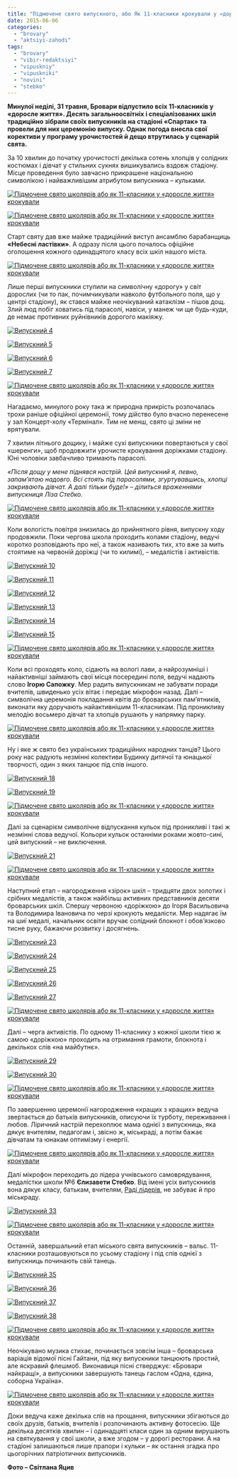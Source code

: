 ```yaml
---
title: "Підмочене свято випускного, або Як 11-класники крокували у «доросле життя»"
date: 2015-06-06
categories: 
  - "brovary"
  - "aktsiyi-zahodi"
tags: 
  - "brovary"
  - "vibir-redaktsiyi"
  - "vipuskniy"
  - "vipuskniki"
  - "novini"
  - "stebko"
---
```


**Минулої неділі, 31 травня, Бровари відпустило всіх 11-класників у «доросле життя». Десять загальноосвітніх і спеціалізованих шкіл традиційно зібрали своїх випускників на стадіоні «Спартак» та провели для них церемонію випуску. Однак погода внесла свої корективи у програму урочистостей й дещо втрутилась у сценарій свята.**

За 10 хвилин до початку урочистості декілька сотень хлопців у солідних костюмах і дівчат у стильних сукнях вишикувались вздовж стадіону. Місце проведення було завчасно прикрашене національною символікою і найважливішим атрибутом випускника – кульками.

[![Підмочене свято школярів або як 11-класники у «доросле життя» крокували](https://mpz.brovary.org/wp-content/uploads/2015/06/Vipuskniy-1.jpg)](https://mpz.brovary.org/wp-content/uploads/2015/06/Vipuskniy-1.jpg)

[![Підмочене свято школярів або як 11-класники у «доросле життя» крокували](https://mpz.brovary.org/wp-content/uploads/2015/06/Vipuskniy-3.jpg)](https://mpz.brovary.org/wp-content/uploads/2015/06/Vipuskniy-3.jpg)

Старт святу дав вже майже традиційний виступ ансамблю барабанщиць **«Небесні ластівки»**. А одразу після цього почалось офіційне оголошення кожного одинадцятого класу всіх шкіл нашого міста.

[![Підмочене свято школярів або як 11-класники у «доросле життя» крокували](https://mpz.brovary.org/wp-content/uploads/2015/06/Vipuskniy-2.jpg)](https://mpz.brovary.org/wp-content/uploads/2015/06/Vipuskniy-2.jpg)

Лише перші випускники ступили на символічну «дорогу» у світ дорослих (чи то пак, почимчикували навколо футбольного поля, що у центрі стадіону), як стався майже неочікуваний катаклізм – пішов дощ. Злий люд побіг ховатись під парасолі, навіси, у манеж чи ще будь-куди, де немає противних руйнівників дорогого макіяжу.

[![Випускний 4](https://mpz.brovary.org/wp-content/uploads/2015/06/Vipuskniy-4.jpg)](https://mpz.brovary.org/wp-content/uploads/2015/06/Vipuskniy-4.jpg)

[![Випускний 5](https://mpz.brovary.org/wp-content/uploads/2015/06/Vipuskniy-5.jpg)](https://mpz.brovary.org/wp-content/uploads/2015/06/Vipuskniy-5.jpg)

[![Випускний 6](https://mpz.brovary.org/wp-content/uploads/2015/06/Vipuskniy-6.jpg)](https://mpz.brovary.org/wp-content/uploads/2015/06/Vipuskniy-6.jpg)

[![Випускний 7](https://mpz.brovary.org/wp-content/uploads/2015/06/Vipuskniy-7.jpg)](https://mpz.brovary.org/wp-content/uploads/2015/06/Vipuskniy-7.jpg)

[![Підмочене свято школярів або як 11-класники у «доросле життя» крокували](https://mpz.brovary.org/wp-content/uploads/2015/06/Vipuskniy-8.jpg)](https://mpz.brovary.org/wp-content/uploads/2015/06/Vipuskniy-8.jpg)

Нагадаємо, минулого року така ж природна прикрість розпочалась трохи раніше офіційної церемонії, тому дійство було вчасно перенесене у зал Концерт-холу «Термінал». Тим не менш, свято ці зміни не врятували.

7 хвилин літнього дощику, і майже сухі випускники повертаються у свої «шеренги», щоб продовжити урочисте крокування доріжками стадіону. Юні чоловіки завбачливо тримають парасолі.

_«Після дощу у мене піднявся настрій. Цей випускний я, певно, запам’ятаю надовго. Всі стоять під парасолями, згуртувавшись, хлопці закривають дівчат. А далі тільки буде!» – ділиться враженнями випускниця Ліза Стебко._

[![Підмочене свято школярів або як 11-класники у «доросле життя» крокували](https://mpz.brovary.org/wp-content/uploads/2015/06/Vipuskniy-9.jpg)](https://mpz.brovary.org/wp-content/uploads/2015/06/Vipuskniy-9.jpg)

Коли вологість повітря знизилась до прийнятного рівня, випускну ходу продовжили. Поки чергова школа проходить колами стадіону, ведучі коротко розповідають про неї, а також називають тих, хто вже за мить стоятиме на червоній доріжці (чи то килимі), – медалістів і активістів.

[![Випускний 10](https://mpz.brovary.org/wp-content/uploads/2015/06/Vipuskniy-10.jpg)](https://mpz.brovary.org/wp-content/uploads/2015/06/Vipuskniy-10.jpg)

[![Випускний 11](https://mpz.brovary.org/wp-content/uploads/2015/06/Vipuskniy-11.jpg)](https://mpz.brovary.org/wp-content/uploads/2015/06/Vipuskniy-11.jpg)

[![Випускний 12](https://mpz.brovary.org/wp-content/uploads/2015/06/Vipuskniy-12.jpg)](https://mpz.brovary.org/wp-content/uploads/2015/06/Vipuskniy-12.jpg)

[![Випускний 13](https://mpz.brovary.org/wp-content/uploads/2015/06/Vipuskniy-131.jpg)](https://mpz.brovary.org/wp-content/uploads/2015/06/Vipuskniy-131.jpg)

[![Випускний 14](https://mpz.brovary.org/wp-content/uploads/2015/06/Vipuskniy-14.jpg)](https://mpz.brovary.org/wp-content/uploads/2015/06/Vipuskniy-14.jpg)

[![Випускний 15](https://mpz.brovary.org/wp-content/uploads/2015/06/Vipuskniy-15.jpg)](https://mpz.brovary.org/wp-content/uploads/2015/06/Vipuskniy-15.jpg)

[![Підмочене свято школярів або як 11-класники у «доросле життя» крокували](https://mpz.brovary.org/wp-content/uploads/2015/06/Vipuskniy-16.jpg)](https://mpz.brovary.org/wp-content/uploads/2015/06/Vipuskniy-16.jpg)

Коли всі проходять коло, сідають на вологі лави, а найрозумніші і найактивніші займають свої місця посередині поля, ведучі надають слово **Ігорю Сапожку**. Мер радить випускникам не забувати поради вчителів, швиденько усіх вітає і передає мікрофон назад. Далі – символічна церемонія покладання квітів до броварських пам’ятників, виконати яку доручають найактивнішим 11-класникам. Під проникливу мелодію восьмеро дівчат та хлопців рушають у напрямку парку.

[![Підмочене свято школярів або як 11-класники у «доросле життя» крокували](https://mpz.brovary.org/wp-content/uploads/2015/06/Vipuskniy-17.jpg)](https://mpz.brovary.org/wp-content/uploads/2015/06/Vipuskniy-17.jpg)

Ну і яке ж свято без українських традиційних народних танців? Цього року нас радують незмінні колективи Будинку дитячої та юнацької творчості, один з яких танцює під спів іншого.

[![Випускний 18](https://mpz.brovary.org/wp-content/uploads/2015/06/Vipuskniy-18.jpg)](https://mpz.brovary.org/wp-content/uploads/2015/06/Vipuskniy-18.jpg)

[![Випускний 19](https://mpz.brovary.org/wp-content/uploads/2015/06/Vipuskniy-19.jpg)](https://mpz.brovary.org/wp-content/uploads/2015/06/Vipuskniy-19.jpg)

[![Підмочене свято школярів або як 11-класники у «доросле життя» крокували](https://mpz.brovary.org/wp-content/uploads/2015/06/Vipuskniy-20.jpg)](https://mpz.brovary.org/wp-content/uploads/2015/06/Vipuskniy-20.jpg)

Далі за сценарієм символічне відпускання кульок під проникливі і такі ж незмінні слова ведучої. Кольори кульок останніми роками жовто-сині, цей випускний – не виключення.

[![Випускний 21](https://mpz.brovary.org/wp-content/uploads/2015/06/Vipuskniy-21.jpg)](https://mpz.brovary.org/wp-content/uploads/2015/06/Vipuskniy-21.jpg)

[![Підмочене свято школярів або як 11-класники у «доросле життя» крокували](https://mpz.brovary.org/wp-content/uploads/2015/06/Vipuskniy-22.jpg)](https://mpz.brovary.org/wp-content/uploads/2015/06/Vipuskniy-22.jpg)

Наступний етап – нагородження «зірок» шкіл – тридцяти двох золотих і срібних медалістів, а також найбільш активних представників десяти броварських шкіл. Спершу червоною «доріжкою» до Ігоря Васильовича та Володимира Івановича по черзі крокують медалісти. Мер надягає їм на шиї медалі, начальник освіти вручає солідний блокнот і обов’язково тисне руку, бажаючи розвитку і досягнень.

[![Випускний 23](https://mpz.brovary.org/wp-content/uploads/2015/06/Vipuskniy-23.jpg)](https://mpz.brovary.org/wp-content/uploads/2015/06/Vipuskniy-23.jpg)

[![Випускний 24](https://mpz.brovary.org/wp-content/uploads/2015/06/Vipuskniy-24.jpg)](https://mpz.brovary.org/wp-content/uploads/2015/06/Vipuskniy-24.jpg)

[![Випускний 25](https://mpz.brovary.org/wp-content/uploads/2015/06/Vipuskniy-25.jpg)](https://mpz.brovary.org/wp-content/uploads/2015/06/Vipuskniy-25.jpg)

[![Випускний 26](https://mpz.brovary.org/wp-content/uploads/2015/06/Vipuskniy-26.jpg)](https://mpz.brovary.org/wp-content/uploads/2015/06/Vipuskniy-26.jpg)

[![Випускний 27](https://mpz.brovary.org/wp-content/uploads/2015/06/Vipuskniy-27.jpg)](https://mpz.brovary.org/wp-content/uploads/2015/06/Vipuskniy-27.jpg)

[![Підмочене свято школярів або як 11-класники у «доросле життя» крокували](https://mpz.brovary.org/wp-content/uploads/2015/06/Vipuskniy-28.jpg)](https://mpz.brovary.org/wp-content/uploads/2015/06/Vipuskniy-28.jpg)

Далі – черга активістів. По одному 11-класнику з кожної школи тією ж самою «доріжкою» проходить на отримання грамоти, блокнота і декількох слів «на майбутнє».

[![Випускний 29](https://mpz.brovary.org/wp-content/uploads/2015/06/Vipuskniy-29.jpg)](https://mpz.brovary.org/wp-content/uploads/2015/06/Vipuskniy-29.jpg)

[![Випускний 30](https://mpz.brovary.org/wp-content/uploads/2015/06/Vipuskniy-30.jpg)](https://mpz.brovary.org/wp-content/uploads/2015/06/Vipuskniy-30.jpg)

[![Підмочене свято школярів або як 11-класники у «доросле життя» крокували](https://mpz.brovary.org/wp-content/uploads/2015/06/Vipuskniy-31.jpg)](https://mpz.brovary.org/wp-content/uploads/2015/06/Vipuskniy-31.jpg)

По завершенню церемонії нагородження «кращих з кращих» ведуча звертається до батьків випускників, описуючи їх турботу, переживання і любов. Ліричний настрій перехоплює мама однієї з випускниць, яка дякує вчителям, педагогам і, звісно ж, міськраді, а потім бажає дівчатам та юнакам оптимізму і енергії.

[![Підмочене свято школярів або як 11-класники у «доросле життя» крокували](https://mpz.brovary.org/wp-content/uploads/2015/06/Vipuskniy-32.jpg)](https://mpz.brovary.org/wp-content/uploads/2015/06/Vipuskniy-32.jpg)

Далі мікрофон переходить до лідера учнівського самоврядування, медалістки школи №6 **Єлизавети Стебко**. Від імені усіх випускників вона дякує класу, батькам, вчителям, [Раді лідерів](https://mpz.brovary.org/nayaktivnishi-ta-nayinitsiativnishi-sered-brovarskih-shkolyariv-viznachili-lidera-roku/), не забуває й про міськраду.

[![Випускний 33](https://mpz.brovary.org/wp-content/uploads/2015/06/Vipuskniy-33.jpg)](https://mpz.brovary.org/wp-content/uploads/2015/06/Vipuskniy-33.jpg)

[![Підмочене свято школярів або як 11-класники у «доросле життя» крокували](https://mpz.brovary.org/wp-content/uploads/2015/06/Vipuskniy-34.jpg)](https://mpz.brovary.org/wp-content/uploads/2015/06/Vipuskniy-34.jpg)

Останній, завершальний етап міського свята випускників – вальс. 11-класники розташовуються по усьому стадіону і під спів однієї з випускниць починають свій танець.

[![Випускний 35](https://mpz.brovary.org/wp-content/uploads/2015/06/Vipuskniy-35.jpg)](https://mpz.brovary.org/wp-content/uploads/2015/06/Vipuskniy-35.jpg)

[![Випускний 36](https://mpz.brovary.org/wp-content/uploads/2015/06/Vipuskniy-36.jpg)](https://mpz.brovary.org/wp-content/uploads/2015/06/Vipuskniy-36.jpg)

[![Випускний 37](https://mpz.brovary.org/wp-content/uploads/2015/06/Vipuskniy-37.jpg)](https://mpz.brovary.org/wp-content/uploads/2015/06/Vipuskniy-37.jpg)

[![Випускний 38](https://mpz.brovary.org/wp-content/uploads/2015/06/Vipuskniy-38.jpg)](https://mpz.brovary.org/wp-content/uploads/2015/06/Vipuskniy-38.jpg)

[![Підмочене свято школярів або як 11-класники у «доросле життя» крокували](https://mpz.brovary.org/wp-content/uploads/2015/06/Vipuskniy-39.jpg)](https://mpz.brovary.org/wp-content/uploads/2015/06/Vipuskniy-39.jpg)

Неочікувано музика стихає, починається зовсім інша – броварська варіація відомої пісні Гайтани, під яку випускники танцюють простий, але яскравий флешмоб. Виконавиця пісні стверджує: «Бровари найкращі», а випускники завершують танець гаслом «Одна, єдина, соборна Україна».

[![Підмочене свято школярів або як 11-класники у «доросле життя» крокували](https://mpz.brovary.org/wp-content/uploads/2015/06/Vipuskniy-40.jpg)](https://mpz.brovary.org/wp-content/uploads/2015/06/Vipuskniy-40.jpg)

Доки ведуча каже декілька слів на прощання, випускники збігаються до своїх друзів, батьків, вчителів і розпочинають активну фотосесію. Ще декілька десятків хвилин – і одинадцяті класи один за одним вирушають на святкування у свої школи, а вже згодом – у дорогі ресторани. А на стадіоні залишаються лише прапори і кульки – як остання згадка про цьогорічних патріотичних випускників.

**Фото – Світлана Яцив**
